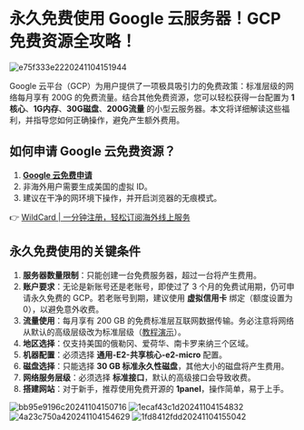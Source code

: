# 永久免费使用 Google 云服务器！GCP 免费资源全攻略！

![e75f333e2220241104151944](https://bbtdd.com/img/537195734.webp)

Google 云平台（GCP）为用户提供了一项极具吸引力的免费政策：标准层级的网络每月享有 200G 的免费流量。结合其他免费资源，您可以轻松获得一台配置为 **1核心**、**1G内存**、**30G磁盘**、**200G流量** 的小型云服务器。本文将详细解读这些福利，并指导您如何正确操作，避免产生额外费用。

## 如何申请 Google 云免费资源？

1. **[Google 云免费申请](https://console.cloud.google.com/getting-started)**
2. 非海外用户需要生成美国的虚拟 ID。
3. 建议在干净的网环境下操作，并开启浏览器的无痕模式。

👉 [WildCard | 一分钟注册，轻松订阅海外线上服务](https://bbtdd.com/WildCard)

## 永久免费使用的关键条件

1. **服务器数量限制**：只能创建一台免费服务器，超过一台将产生费用。
2. **账户要求**：无论是新账号还是老账号，即使过了 3 个月的免费试用期，仍可申请永久免费的 GCP。若老账号到期，建议使用 **虚拟信用卡** 绑定（额度设置为 0），以避免意外收费。
3. **流量使用**：每月享有 200 GB 的免费标准层互联网数据传输。务必注意将网络从默认的高级层级改为标准层级（[教程演示](#)）。
4. **地区选择**：仅支持美国的俄勒冈、爱荷华、南卡罗来纳三个区域。
5. **机器配置**：必须选择 **通用-E2-共享核心-e2-micro** 配置。
6. **磁盘选择**：只能选择 **30 GB 标准永久性磁盘**，其他大小的磁盘将产生费用。
7. **网络服务层级**：必须选择 **标准接口**，默认的高级接口会导致收费。
8. **搭建网站**：对于新手，推荐使用免费开源的 **1panel**，操作简单，易于上手。

![bb95e9196c20241104150716](https://bbtdd.com/img/36811004.webp)
![1ecaf43c1d20241104154832](https://bbtdd.com/img/514867420.webp)
![4a23c750a420241104154629](https://bbtdd.com/img/662863212.webp)
![1fd8412fdd20241104155042](https://bbtdd.com/img/156438824.webp)